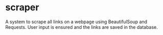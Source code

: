 # scraper
A system to scrape all links on a webpage using BeautifulSoup and Requests. User input is ensured and the links are saved in the database.
